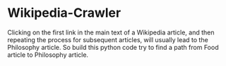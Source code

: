 # Wikipedia-Crawler
Clicking on the first link in the main text of a Wikipedia article, and then repeating the process for subsequent articles, will usually lead to the Philosophy article. So build this python code try to find a path from Food article to Philosophy article.
